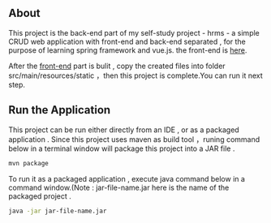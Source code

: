 ## About   
This project is the back-end part of my self-study project - hrms - a simple CRUD web application with front-end and back-end separated , for the purpose of learning spring framework and vue.js.  the front-end is [here](https://github.com/songliansheng/hrms-front-end).
  
After the [front-end](https://github.com/songliansheng/hrms-front-end) part is bulit , copy the created files into folder src/main/resources/static ，then this project is complete.You can run it next step.

## Run the Application
This project can be run either directly from an IDE , or as a packaged application . Since this project uses maven as build tool ，runing command below in a terminal window will package this project into a JAR file .
```bash
mvn package
```

To run it as a packaged application , execute java command below in a command window.(Note : jar-file-name.jar here is the name of the packaged project . 
```bash
java -jar jar-file-name.jar
```

 
